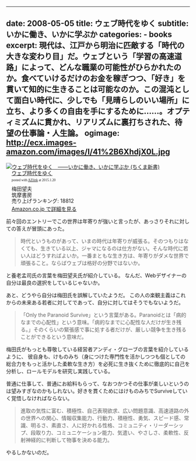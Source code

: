 

---
date: 2008-05-05
title: ウェブ時代をゆく
subtitle: いかに働き、いかに学ぶか
categories: 
    - books
excerpt: 現代は、江戸から明治に匹敵する「時代の大きな変わり目」だ。ウェブという「学習の高速道路」によって、どんな職業の可能性がひらかれたのか。食べていけるだけのお金を稼ぎつつ、「好き」を貫いて知的に生きることは可能なのか。この混沌として面白い時代に、少しでも「見晴らしのいい場所」に立ち、より多くの自由を手にするために……。オプティミズムに貫かれ、リアリズムに裏打ちされた、待望の仕事論・人生論。
ogimage: http://ecx.images-amazon.com/images/I/41%2B6XhdjX0L.jpg
---

<div class="azlink-box"><div class="azlink-image" style="float:left"><a href="http://www.amazon.co.jp/exec/obidos/ASIN/B00EXCXC1U/warikiru-22/ref=nosim/" name="azlinklink" target="_blank"><img src="http://ecx.images-amazon.com/images/I/41%2B6XhdjX0L._SL160_.jpg" alt="ウェブ時代をゆく　――いかに働き、いかに学ぶか (ちくま新書)" style="border:none" /></a></div><div class="azlink-info" style="float:left;margin-left:15px;line-height:120%"><div class="azlink-name" style="margin-bottom:10px;line-height:120%"><a href="http://www.amazon.co.jp/exec/obidos/ASIN/B00EXCXC1U/warikiru-22/ref=nosim/" name="azlinklink" target="_blank">ウェブ時代をゆく</a><div class="azlink-powered-date" style="font-size:7pt;margin-top:5px;font-family:verdana;line-height:120%">posted with <a href="http://sakuratan.biz/azlink/dp/%E3%82%A6%E3%82%A7%E3%83%96%E6%99%82%E4%BB%A3%E3%82%92%E3%82%86%E3%81%8F%E3%80%80%E2%80%95%E2%80%95%E3%81%84%E3%81%8B%E3%81%AB%E5%83%8D%E3%81%8D%E3%80%81%E3%81%84%E3%81%8B%E3%81%AB%E5%AD%A6%E3%81%B6%E3%81%8B%20(%E3%81%A1%E3%81%8F%E3%81%BE%E6%96%B0%E6%9B%B8)/B00EXCXC1U/warikiru-22" target="_blank">AZlink</a>  at 2015.1.20</div></div><div class="azlink-detail">梅田望夫<br />筑摩書房<br />売り上げランキング: 18812<br /></div><div class="azlink-link" style="margin-top:5px"><a href="http://www.amazon.co.jp/exec/obidos/ASIN/B00EXCXC1U/warikiru-22/ref=nosim/" target="_blank">Amazon.co.jp で詳細を見る</a></div></div><div class="azlink-footer" style="clear:left"></div></div>

前々回のエントリーでこの世界は年寄りが強いと言ったが、あっさりそれに対しての答えが冒頭にあった。

> 時代というものがあって、いまの時代は年寄りが威張る。そのつもりはなくても、生きている以上、ジャマになるのは仕方がない。そんな時代に若い人はどうすればよいか。一番まともな生き方は、年寄りがダメな世界で頑張ること。ならばウェブは格好の分野ではないか。

と養老孟司氏の言葉を梅田望夫氏が紹介している。 なんだ、Webデザイナーの自分は最良の選択をしているじゃないか。

あと、どうやら自分は梅田氏を誤解していたようだ。 この人の楽観主義はこれからの未来ある若者に対してであって、自分に対してはそうでもないようだ。

> 「Only the Paranoid Survive」という言葉がある。Paranoidとは「病的なまでの心配性」という意味。「病的なまでに心配性な人だけが生き残る。」そのくらいの緊張感で事に処する者だけが、厳しい競争を生き残ることができるという意味だ。

梅田氏がもっとも尊敬している経営者アンディ・グローブの言葉を紹介しているように、 彼自身も、けものみち（身につけた専門性を活かしつつも個としての総合力をもっと活かした柔軟な生き方）を必死に生き抜くために徹底的に自己を分析し、ロールモデルを研究し実践している。

普通に仕事して、普通にお給料もらって、なおつかつその仕事が楽しいというのは望みすぎなのかもしれない。好きを貫くためにはけものみちでSurviveしていく覚悟しなければならない。

> 進取の気性に富む、積極性、自己表現欲求、広い問題意識、高速道路の外の世界への関心、情報収集能力、行動力、積極性、勇気、スピード感、常識、明るさ、素直さ、人に好かれる性格、コミュニティ・リーダーシップ、段取り力、コミュニケーション能力、気遣い、やさしさ、柔軟性、反射神経的に判断して物事を決める能力。

やるしかないのだ。
